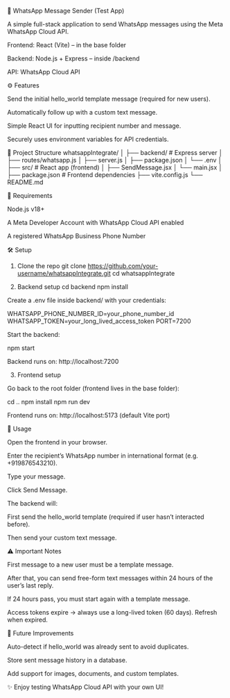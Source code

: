 📱 WhatsApp Message Sender (Test App)

A simple full-stack application to send WhatsApp messages using the Meta WhatsApp Cloud API.

Frontend: React (Vite) – in the base folder

Backend: Node.js + Express – inside /backend

API: WhatsApp Cloud API

⚙️ Features

Send the initial hello_world template message (required for new users).

Automatically follow up with a custom text message.

Simple React UI for inputting recipient number and message.

Securely uses environment variables for API credentials.

📂 Project Structure
whatsappIntegrate/
│
├── backend/              # Express server
│   ├── routes/whatsapp.js
│   ├── server.js
│   ├── package.json
│   └── .env
│
├── src/                  # React app (frontend)
│   ├── SendMessage.jsx
│   └── main.jsx
│
├── package.json          # Frontend dependencies
├── vite.config.js
└── README.md

🔑 Requirements

Node.js v18+

A Meta Developer Account with WhatsApp Cloud API enabled

A registered WhatsApp Business Phone Number

🛠️ Setup
1. Clone the repo
git clone https://github.com/your-username/whatsappIntegrate.git
cd whatsappIntegrate

2. Backend setup
cd backend
npm install


Create a .env file inside backend/ with your credentials:

WHATSAPP_PHONE_NUMBER_ID=your_phone_number_id
WHATSAPP_TOKEN=your_long_lived_access_token
PORT=7200


Start the backend:

npm start


Backend runs on: http://localhost:7200

3. Frontend setup

Go back to the root folder (frontend lives in the base folder):

cd ..
npm install
npm run dev


Frontend runs on: http://localhost:5173
 (default Vite port)

🚀 Usage

Open the frontend in your browser.

Enter the recipient’s WhatsApp number in international format (e.g. +919876543210).

Type your message.

Click Send Message.

The backend will:

First send the hello_world template (required if user hasn’t interacted before).

Then send your custom text message.

⚠️ Important Notes

First message to a new user must be a template message.

After that, you can send free-form text messages within 24 hours of the user’s last reply.

If 24 hours pass, you must start again with a template message.

Access tokens expire → always use a long-lived token (60 days). Refresh when expired.

📌 Future Improvements

Auto-detect if hello_world was already sent to avoid duplicates.

Store sent message history in a database.

Add support for images, documents, and custom templates.

✨ Enjoy testing WhatsApp Cloud API with your own UI!